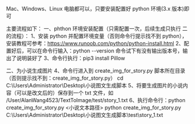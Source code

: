 Mac、Windows、Linux 电脑都可以，只要安装配置好 python 环境(3.x 版本)即可

主要流程如下：
一、phthon 环境安装配置（只需配置一次，后续生成只执行 二 的流程）：
1、安装 python 并配置环境变量（否则命令行提示找不到 python），安装教程可参考：https://www.runoob.com/python/python-install.html
2、配置好后，可以在命令行输入：python --version 命令试下有没有输出版本号，输出了说明装好了
3、命令行执行：pip3 install Pillow

二、为小说生成图片
4、命令行进入到 create_img_for_story.py 脚本所在目录（否则提示找不到：create_img_for_story.py）
	cd C:\Users\Administrator\Desktop\小说图文生成脚本
5、将要生成图片的小说内容（可以是改文后的）保存到一个 txt 文件，如 /User/AlanWang4523/TextToImage/test/story_1.txt
6、执行命令行：python create_img_for_story.py <小说文本路径>
	python create_img_for_story.py C:\Users\Administrator\Desktop\小说图文生成脚本\test\story_1.txt
